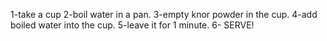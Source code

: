 1-take a cup
2-boil water in a pan.
3-empty knor powder in the cup.
4-add boiled water into the cup.
5-leave it for 1 minute.
6- SERVE!